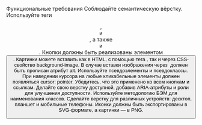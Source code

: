 Функциональные требования
Соблюдайте семантическую вёрстку.
Используйте теги <header>, <main> и <footer>, а также <section> и <article>.
Кнопки должны быть реализованы элементом <button>.
Картинки можете вставить как в HTML, с помощью тега <img>, так и через CSS-свойство background-image. В случае вставки изображения через <img> должен быть прописан атрибут alt.
Используйте псевдоэлементы и псевдоклассы.
При наведении курсора на любые кликабельные элементы должен появляться cursor: pointer. Убедитесь, что это применено ко всем кнопкам и ссылкам.
Делайте свою верстку доступной, добавив ARIA-атрибуты и роли для улучшения доступности.
Используйте методологию БЭМ для наименования классов.
Сделайте верстку для различных устройств: десктоп, планшет и мобильные телефоны.
Иконки должны быть экспортированы в SVG-формате, а картинки — в PNG.
